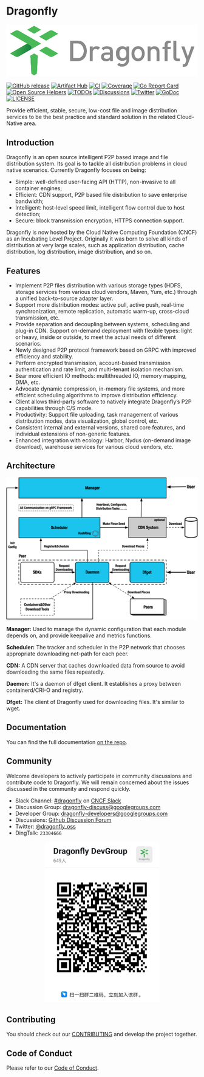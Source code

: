 # Dragonfly

![alt][logo-linear]

[![GitHub release](https://img.shields.io/github/release/dragonflyoss/Dragonfly2.svg)](https://github.com/dragonflyoss/Dragonfly2/releases)
[![Artifact Hub](https://img.shields.io/endpoint?url=https://artifacthub.io/badge/repository/dragonfly)](https://artifacthub.io/packages/search?repo=dragonfly)
[![CI](https://github.com/dragonflyoss/Dragonfly2/actions/workflows/ci.yml/badge.svg?branch=main)](https://github.com/dragonflyoss/Dragonfly2/actions/workflows/ci.yml)
[![Coverage](https://codecov.io/gh/dragonflyoss/Dragonfly2/branch/main/graph/badge.svg)](https://codecov.io/gh/dragonflyoss/Dragonfly2)
[![Go Report Card](https://goreportcard.com/badge/github.com/dragonflyoss/Dragonfly2?style=flat-square)](https://goreportcard.com/report/github.com/dragonflyoss/Dragonfly2)
[![Open Source Helpers](https://www.codetriage.com/dragonflyoss/dragonfly2/badges/users.svg)](https://www.codetriage.com/dragonflyoss/dragonfly2)
[![TODOs](https://badgen.net/https/api.tickgit.com/badgen/github.com/dragonflyoss/Dragonfly2/main)](https://www.tickgit.com/browse?repo=github.com/dragonflyoss/Dragonfly2&branch=main)
[![Discussions](https://img.shields.io/badge/discussions-on%20github-blue?style=flat-square)](https://github.com/dragonflyoss/Dragonfly2/discussions)
[![Twitter](https://img.shields.io/twitter/url?style=social&url=https%3A%2F%2Ftwitter.com%2Fdragonfly_oss)](https://twitter.com/dragonfly_oss)
[![GoDoc](https://godoc.org/github.com/dragonflyoss/Dragonfly2?status.svg)](https://godoc.org/github.com/dragonflyoss/Dragonfly2)
[![LICENSE](https://img.shields.io/github/license/dragonflyoss/Dragonfly2.svg?style=flat-square)](https://github.com/dragonflyoss/Dragonfly2/blob/main/LICENSE)

Provide efficient, stable, secure, low-cost file and
image distribution services to be the best practice and
standard solution in the related Cloud-Native area.

## Introduction

Dragonfly is an open source intelligent P2P based image and
file distribution system. Its goal is to
tackle all distribution problems in cloud native scenarios.
Currently Dragonfly focuses on being:

- Simple: well-defined user-facing API (HTTP), non-invasive to all container engines;
- Efficient: CDN support, P2P based file distribution to save enterprise bandwidth;
- Intelligent: host-level speed limit, intelligent flow control due to host detection;
- Secure: block transmission encryption, HTTPS connection support.

Dragonfly is now hosted by the Cloud Native Computing Foundation (CNCF) as
an Incubating Level Project. Originally it was born to
solve all kinds of distribution at very large scales,
such as application distribution, cache distribution,
log distribution, image distribution, and so on.

## Features

- Implement P2P files distribution with various storage types
  (HDFS, storage services from various cloud vendors, Maven, Yum, etc.)
  through a unified back-to-source adapter layer.
- Support more distribution modes:
  active pull, active push, real-time synchronization,
  remote replication, automatic warm-up,
  cross-cloud transmission, etc.
- Provide separation and decoupling between systems,
  scheduling and plug-in CDN. Support on-demand deployment with
  flexible types: light or heavy, inside or outside,
  to meet the actual needs of different scenarios.
- Newly designed P2P protocol framework based on
  GRPC with improved efficiency and stability.
- Perform encrypted transmission, account-based transmission
  authentication and rate limit, and multi-tenant isolation mechanism.
- Bear more efficient IO methods: multithreaded IO, memory mapping, DMA, etc.
- Advocate dynamic compression, in-memory file systems,
  and more efficient scheduling algorithms to improve distribution efficiency.
- Client allows third-party software to
  natively integrate Dragonfly’s P2P capabilities through C/S mode.
- Productivity: Support file uploading, task management of
  various distribution modes, data visualization, global control, etc.
- Consistent internal and external versions, shared core features,
  and individual extensions of non-generic features.
- Enhanced integration with ecology:
  Harbor, Nydus (on-demand image download),
  warehouse services for various cloud vendors, etc.

## Architecture

![alt][arch]

**Manager:** Used to manage the dynamic configuration that
each module depends on, and provide keepalive and metrics functions.

**Scheduler:** The tracker and scheduler in the P2P
network that chooses appropriate downloading net-path for each peer.

**CDN:** A CDN server that caches downloaded data
from source to avoid downloading the same files repeatedly.

**Daemon:** It's a daemon of dfget client.
It establishes a proxy between containerd/CRI-O and registry.

**Dfget:** The client of Dragonfly used for
downloading files. It's similar to wget.

## Documentation

You can find the full documentation [on the repo][document].

## Community

Welcome developers to actively participate in community discussions
and contribute code to Dragonfly. We will remain
concerned about the issues discussed in the community and respond quickly.

- Slack Channel: [#dragonfly](https://cloud-native.slack.com/messages/dragonfly/) on [CNCF Slack](https://slack.cncf.io/)
- Discussion Group: [dragonfly-discuss@googlegroups.com](dragonfly-discuss@googlegroups.com)
- Developer Group: [dragonfly-developers@googlegroups.com](dragonfly-developers@googlegroups.com)
- Discussions: [Github Discussion Forum][discussion]
- Twitter: [@dragonfly_oss](https://twitter.com/dragonfly_oss)
- DingTalk: `23304666`

<!-- markdownlint-disable -->
<div align="center">
  <img src="docs/en/images/community/dingtalk-group.jpeg" width="300" title="dingtalk">
</div>
<!-- markdownlint-restore -->

## Contributing

You should check out our
[CONTRIBUTING][contributing] and develop the project together.

## Code of Conduct

Please refer to our [Code of Conduct][codeconduct].

[arch]: docs/en/images/arch.png
[logo-linear]: docs/en/images/logo/dragonfly-linear.svg
[website]: https://d7y.io
[discussion]: https://github.com/dragonflyoss/Dragonfly2/discussions
[contributing]: CONTRIBUTING.md
[codeconduct]: CODE_OF_CONDUCT.md
[document]: docs/README.md
[dingtalk]: docs/en/images/community/dingtalk-group.jpeg
